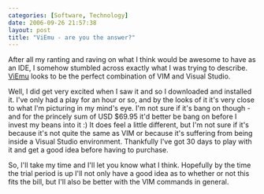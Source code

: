 ```yaml
---
categories: [Software, Technology]
date: 2006-09-26 21:57:38
layout: post
title: "ViEmu - are you the answer?"
---
```

After all my ranting and raving on what I think would be awesome to have as an IDE, I somehow stumbled across exactly what I was trying to describe. <a href="http://www.viemu.com/" title="ViEmu" target="_blank">ViEmu</a> looks to be the perfect combination of VIM and Visual Studio.

Well, I did get very excited when I saw it and so I downloaded and installed it. I've only had a play for an hour or so, and by the looks of it it's very close to what I'm picturing in my mind's eye. I'm not sure if it's bang on though - and for the princely sum of USD $69.95 it'd better be bang on before I invest my beans into it :) It does feel a little different, but I'm not sure if it's because it's not quite the same as VIM or because it's suffering from being inside a Visual Studio environment. Thankfully I've got 30 days to play with it and get a good idea before having to purchase.

So, I'll take my time and I'll let you know what I think. Hopefully by the time the trial period is up I'll not only have a good idea as to whether or not this fits the bill, but I'll also be better with the VIM commands in general.

